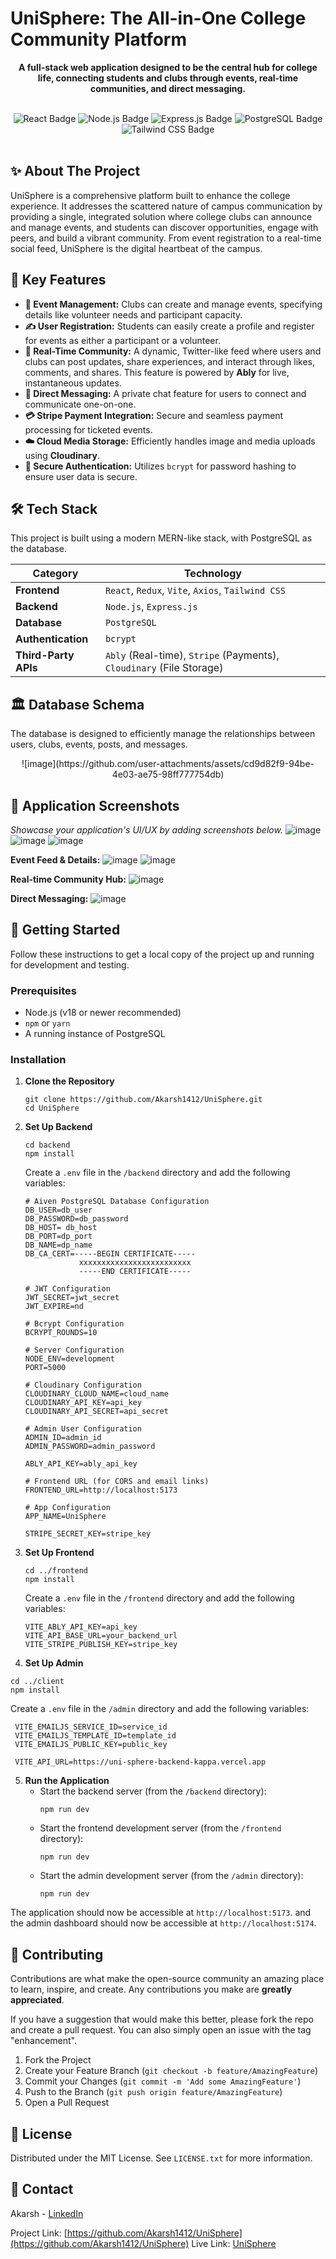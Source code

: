 # UniSphere: The All-in-One College Community Platform

<div align="center">

**A full-stack web application designed to be the central hub for college life, connecting students and clubs through events, real-time communities, and direct messaging.**

</div>

<br />

<div align="center">

<!-- You can add relevant badges here -->
<img src="https://img.shields.io/badge/React-20232A?style=for-the-badge&logo=react&logoColor=61DAFB" alt="React Badge"/>
<img src="https://img.shields.io/badge/Node.js-339933?style=for-the-badge&logo=nodedotjs&logoColor=white" alt="Node.js Badge"/>
<img src="https://img.shields.io/badge/Express.js-000000?style=for-the-badge&logo=express&logoColor=white" alt="Express.js Badge"/>
<img src="https://img.shields.io/badge/PostgreSQL-316192?style=for-the-badge&logo=postgresql&logoColor=white" alt="PostgreSQL Badge"/>
<img src="https://img.shields.io/badge/Tailwind_CSS-38B2AC?style=for-the-badge&logo=tailwind-css&logoColor=white" alt="Tailwind CSS Badge"/>

</div>

<br />


## ✨ About The Project

UniSphere is a comprehensive platform built to enhance the college experience. It addresses the scattered nature of campus communication by providing a single, integrated solution where college clubs can announce and manage events, and students can discover opportunities, engage with peers, and build a vibrant community. From event registration to a real-time social feed, UniSphere is the digital heartbeat of the campus.


## 🚀 Key Features

*   **🎉 Event Management:** Clubs can create and manage events, specifying details like volunteer needs and participant capacity.
*   **✍️ User Registration:** Students can easily create a profile and register for events as either a participant or a volunteer.
*   **💬 Real-Time Community:** A dynamic, Twitter-like feed where users and clubs can post updates, share experiences, and interact through likes, comments, and shares. This feature is powered by **Ably** for live, instantaneous updates.
*   **📩 Direct Messaging:** A private chat feature for users to connect and communicate one-on-one.
*   **💳 Stripe Payment Integration:** Secure and seamless payment processing for ticketed events.
*   **☁️ Cloud Media Storage:** Efficiently handles image and media uploads using **Cloudinary**.
*   **🔐 Secure Authentication:** Utilizes `bcrypt` for password hashing to ensure user data is secure.


## 🛠️ Tech Stack

This project is built using a modern MERN-like stack, with PostgreSQL as the database.

| Category             | Technology                                                                                                       |
| -------------------- | ---------------------------------------------------------------------------------------------------------------- |
| **Frontend**         | `React`, `Redux`, `Vite`, `Axios`, `Tailwind CSS`                                                                  |
| **Backend**          | `Node.js`, `Express.js`                                                                                          |
| **Database**         | `PostgreSQL`                                                                                                     |
| **Authentication**   | `bcrypt`                                                                                                         |
| **Third-Party APIs** | `Ably` (Real-time), `Stripe` (Payments), `Cloudinary` (File Storage)                                               |


## 🏛️ Database Schema

The database is designed to efficiently manage the relationships between users, clubs, events, posts, and messages.


<p align="center">
  ![image](https://github.com/user-attachments/assets/cd9d82f9-94be-4e03-ae75-98ff777754db)
</p>


## 📸 Application Screenshots

*Showcase your application's UI/UX by adding screenshots below.*
![image](https://github.com/user-attachments/assets/704c1461-5412-43b6-bc65-bd24b98bbc57)
![image](https://github.com/user-attachments/assets/6ee62e78-b8bd-4237-8e36-8ca6fdd2d814)
![image](https://github.com/user-attachments/assets/8352ccd4-d2fb-4391-85c4-0c0ec0317fc5)




**Event Feed & Details:**
![image](https://github.com/user-attachments/assets/9b6c21cb-1600-4e15-9a68-b43ad8db55ac)
![image](https://github.com/user-attachments/assets/8c15ae85-eae1-4087-b1e9-0433e48e7b32)


**Real-time Community Hub:**
![image](https://github.com/user-attachments/assets/5bc50549-dc27-42f5-8794-e2e0bbc1560b)


**Direct Messaging:**
![image](https://github.com/user-attachments/assets/443ed509-3990-489e-853a-6c62950e27f5)


## 🚀 Getting Started

Follow these instructions to get a local copy of the project up and running for development and testing.

### Prerequisites

*   Node.js (v18 or newer recommended)
*   `npm` or `yarn`
*   A running instance of PostgreSQL

### Installation

1.  **Clone the Repository**
    ```
    git clone https://github.com/Akarsh1412/UniSphere.git
    cd UniSphere
    ```

2.  **Set Up Backend**
    ```
    cd backend
    npm install
    ```
    Create a `.env` file in the `/backend` directory and add the following variables:
    ```
    # Aiven PostgreSQL Database Configuration
    DB_USER=db_user
    DB_PASSWORD=db_password
    DB_HOST= db_host
    DB_PORT=dp_port
    DB_NAME=dp_name
    DB_CA_CERT=-----BEGIN CERTIFICATE-----
                xxxxxxxxxxxxxxxxxxxxxxxxx
                -----END CERTIFICATE-----

    # JWT Configuration
    JWT_SECRET=jwt_secret
    JWT_EXPIRE=nd

    # Bcrypt Configuration
    BCRYPT_ROUNDS=10

    # Server Configuration
    NODE_ENV=development
    PORT=5000

    # Cloudinary Configuration
    CLOUDINARY_CLOUD_NAME=cloud_name
    CLOUDINARY_API_KEY=api_key
    CLOUDINARY_API_SECRET=api_secret

    # Admin User Configuration
    ADMIN_ID=admin_id
    ADMIN_PASSWORD=admin_password

    ABLY_API_KEY=ably_api_key

    # Frontend URL (for CORS and email links)
    FRONTEND_URL=http://localhost:5173

    # App Configuration
    APP_NAME=UniSphere

    STRIPE_SECRET_KEY=stripe_key
    ```

3.  **Set Up Frontend**
    ```
    cd ../frontend
    npm install
    ```
    Create a `.env` file in the `/frontend` directory and add the following variables:
    ```
    VITE_ABLY_API_KEY=api_key
    VITE_API_BASE_URL=your_backend_url
    VITE_STRIPE_PUBLISH_KEY=stripe_key
    ```

4.  **Set Up Admin**
   ```
   cd ../client
   npm install
   ```
   Create a `.env` file in the `/admin` directory and add the following variables:
   ```
    VITE_EMAILJS_SERVICE_ID=service_id
    VITE_EMAILJS_TEMPLATE_ID=template_id
    VITE_EMAILJS_PUBLIC_KEY=public_key

    VITE_API_URL=https://uni-sphere-backend-kappa.vercel.app
   ```

5.  **Run the Application**
    *   Start the backend server (from the `/backend` directory):
        ```
        npm run dev
        ```
    *   Start the frontend development server (from the `/frontend` directory):
        ```
        npm run dev
        ```
    *   Start the admin development server (from the `/admin` directory):
        ```
        npm run dev
        ```

The application should now be accessible at `http://localhost:5173`.
and the admin dashboard should now be accessible at `http://localhost:5174`.


## 🤝 Contributing

Contributions are what make the open-source community an amazing place to learn, inspire, and create. Any contributions you make are **greatly appreciated**.

If you have a suggestion that would make this better, please fork the repo and create a pull request. You can also simply open an issue with the tag "enhancement".

1.  Fork the Project
2.  Create your Feature Branch (`git checkout -b feature/AmazingFeature`)
3.  Commit your Changes (`git commit -m 'Add some AmazingFeature'`)
4.  Push to the Branch (`git push origin feature/AmazingFeature`)
5.  Open a Pull Request


## 📄 License

Distributed under the MIT License. See `LICENSE.txt` for more information.


## 📧 Contact

Akarsh - [LinkedIn](https://www.linkedin.com/in/akarsh-1412-kumar/)

Project Link: [https://github.com/Akarsh1412/UniSphere](https://github.com/Akarsh1412/UniSphere)
Live Link: [UniSphere](https://uni-sphere-umber.vercel.app)
